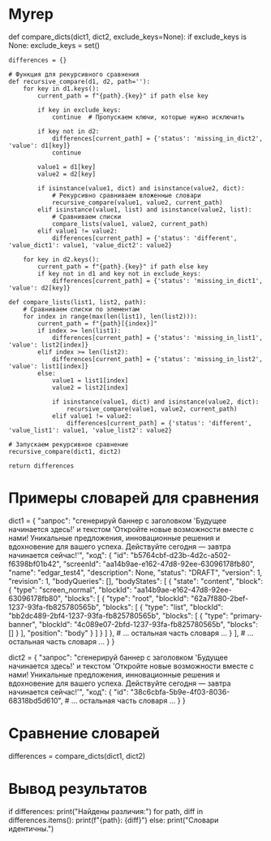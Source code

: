 # Myrep
def compare_dicts(dict1, dict2, exclude_keys=None):
    if exclude_keys is None:
        exclude_keys = set()

    differences = {}

    # Функция для рекурсивного сравнения
    def recursive_compare(d1, d2, path=''):
        for key in d1.keys():
            current_path = f"{path}.{key}" if path else key

            if key in exclude_keys:
                continue  # Пропускаем ключи, которые нужно исключить

            if key not in d2:
                differences[current_path] = {'status': 'missing_in_dict2', 'value': d1[key]}
                continue

            value1 = d1[key]
            value2 = d2[key]

            if isinstance(value1, dict) and isinstance(value2, dict):
                # Рекурсивно сравниваем вложенные словари
                recursive_compare(value1, value2, current_path)
            elif isinstance(value1, list) and isinstance(value2, list):
                # Сравниваем списки
                compare_lists(value1, value2, current_path)
            elif value1 != value2:
                differences[current_path] = {'status': 'different', 'value_dict1': value1, 'value_dict2': value2}

        for key in d2.keys():
            current_path = f"{path}.{key}" if path else key
            if key not in d1 and key not in exclude_keys:
                differences[current_path] = {'status': 'missing_in_dict1', 'value': d2[key]}

    def compare_lists(list1, list2, path):
        # Сравниваем списки по элементам
        for index in range(max(len(list1), len(list2))):
            current_path = f"{path}[{index}]"
            if index >= len(list1):
                differences[current_path] = {'status': 'missing_in_list1', 'value': list2[index]}
            elif index >= len(list2):
                differences[current_path] = {'status': 'missing_in_list2', 'value': list1[index]}
            else:
                value1 = list1[index]
                value2 = list2[index]
                
                if isinstance(value1, dict) and isinstance(value2, dict):
                    recursive_compare(value1, value2, current_path)
                elif value1 != value2:
                    differences[current_path] = {'status': 'different', 'value_list1': value1, 'value_list2': value2}

    # Запускаем рекурсивное сравнение
    recursive_compare(dict1, dict2)

    return differences

# Примеры словарей для сравнения
dict1 = {
    "запрос": "сгенерируй баннер с заголовком 'Будущее начинается здесь!' и текстом 'Откройте новые возможности вместе с нами! Уникальные предложения, инновационные решения и вдохновение для вашего успеха. Действуйте сегодня — завтра начинается сейчас!'",
    "код": {
        "id": "b5764cbf-d23b-4d2c-a502-f6398bf01b42",
        "screenId": "aa14b9ae-e162-47d8-92ee-63096178fb80",
        "name": "edgar_test4",
        "description": None,
        "status": "DRAFT",
        "version": 1,
        "revision": 1,
        "bodyQueries": [],
        "bodyStates": [
            {
                "state": "content",
                "block": {
                    "type": "screen_normal",
                    "blockId": "aa14b9ae-e162-47d8-92ee-63096178fb80",
                    "blocks": [
                        {
                            "type": "root",
                            "blockId": "62a7f880-2bef-1237-93fa-fb825780565b",
                            "blocks": [
                                {
                                    "type": "list",
                                    "blockId": "bb2dc489-2bf4-1237-93fa-fb825780565b",
                                    "blocks": [
                                        {
                                            "type": "primary-banner",
                                            "blockId": "4c089e07-2bfd-1237-93fa-fb825780565b",
                                            "blocks": []
                                        }
                                    ],
                                    "position": "body"
                                }
                            ]
                        }
                    ]
                },
                # ... остальная часть словаря ...
            }
        ],
        # ... остальная часть словаря ...
    }
}

dict2 = {
    "запрос": "сгенерируй баннер с заголовком 'Будущее начинается здесь!' и текстом 'Откройте новые возможности вместе с нами! Уникальные предложения, инновационные решения и вдохновение для вашего успеха. Действуйте сегодня — завтра начинается сейчас!'",
    "код": {
        "id": "38c6cbfa-5b9e-4f03-8036-68318bd5d610",
        # ... остальная часть словаря ...
    }
}

# Сравнение словарей
differences = compare_dicts(dict1, dict2)

# Вывод результатов
if differences:
    print("Найдены различия:")
    for path, diff in differences.items():
        print(f"{path}: {diff}")
else:
    print("Словари идентичны.")
